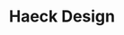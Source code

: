 ---
blog: https://haeckdesign.com/blog
dribbble: https://dribbble.com/HaeckDesign
facebook: https://facebook.com/haeckdesign
git: https://github.com/HaeckDesign
googleplus: https://plus.google.com/+Haeckdesign
instagram: https://instagram.com/haeckdesign
linkedin: https://linkedin.com/in/haeckdesign
logohandle: haeckdesign
pinterest: https://pinterest.com/haeckdesign
sort: haeckdesign
title: Haeck Design
twitter: https://x.com/HaeckDesign
website: https://haeckdesign.com/
youtube: https://youtube.com/channel/UCe_5O12lBMT2TveZ0OItrMA
---